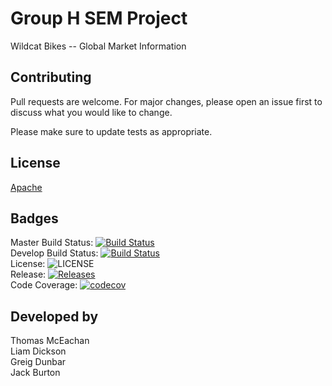 # Group H SEM Project

Wildcat Bikes -- Global Market Information 

## Contributing
Pull requests are welcome. For major changes, please open an issue first to discuss what you would like to change.

Please make sure to update tests as appropriate.

## License
[Apache](http://www.apache.org/licenses/LICENSE-2.0)

## Badges

Master Build Status: [![Build Status](https://travis-ci.com/TomMcEachan/group-h-sem.svg?branch=master)](https://travis-ci.com/TomMcEachan/group-h-sem) \
Develop Build Status: [![Build Status](https://travis-ci.com/TomMcEachan/group-h-sem.svg?branch=develop)](https://travis-ci.com/TomMcEachan/group-h-sem)  \
License: ![LICENSE](https://img.shields.io/github/license/liamdickson-uni/group-h-sem) \
Release: [![Releases](https://img.shields.io/github/release/liamdickson-uni/group-h-sem/all.svg?style=flat-square)](https://github.com/liamdickson-uni/group-h-sem/releases) \
Code Coverage: [![codecov](https://codecov.io/gh/TomMcEachan/group-h-sem/branch/master/graph/badge.svg?token=ALE7Q144IH)](https://codecov.io/gh/TomMcEachan/group-h-sem)

## Developed by

Thomas McEachan \
Liam Dickson \
Greig Dunbar \
Jack Burton 
